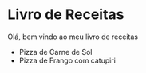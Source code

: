 # Livro de Receitas

Olá, bem vindo ao meu livro de receitas

- Pizza de Carne de Sol
- Pizza de Frango com catupiri
